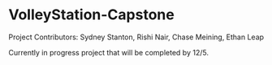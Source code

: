 # VolleyStation-Capstone
Project Contributors:
Sydney Stanton, Rishi Nair, Chase Meining, Ethan Leap

  Currently in progress project that will be completed by 12/5.
